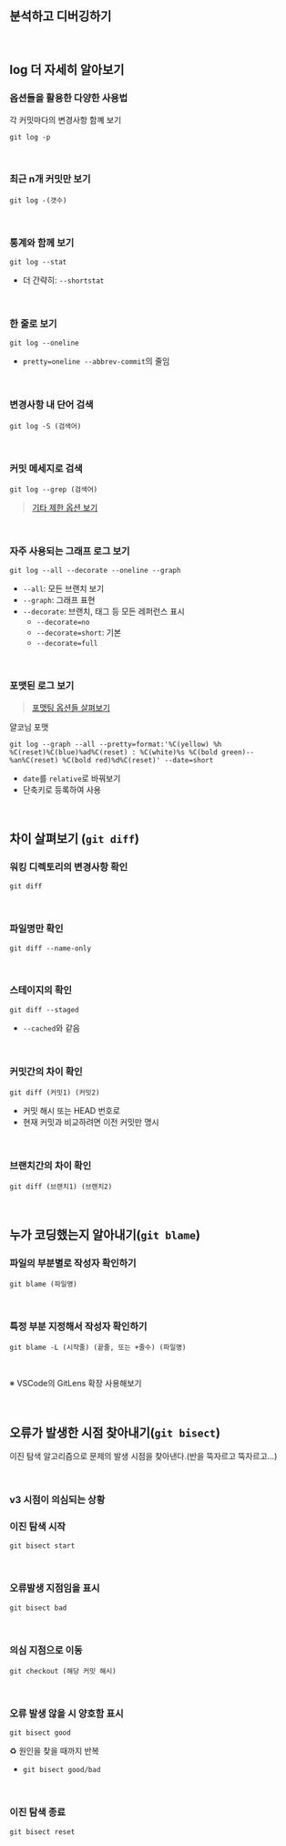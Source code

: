 ## 분석하고 디버깅하기

<br />

## log 더 자세히 알아보기

### 옵션들을 활용한 다양한 사용법

각 커밋마다의 변경사항 함꼐 보기

```
git log -p
```

<br />

### 최근 n개 커밋만 보기

```
git log -(갯수)
```

<br />

### 통계와 함께 보기

```
git log --stat
```

- 더 간략히: `--shortstat`

<br />

### 한 줄로 보기

```
git log --oneline
```

- `pretty=oneline --abbrev-commit`의 줄임

<br />

### 변경사항 내 단어 검색

```
git log -S (검색어)
```

<br />

### 커밋 메세지로 검색

```
git log --grep (검색어)
```

> [기타 제한 옵션 보기](https://git-scm.com/book/ko/v2/Git%EC%9D%98-%EA%B8%B0%EC%B4%88-%EC%BB%A4%EB%B0%8B-%ED%9E%88%EC%8A%A4%ED%86%A0%EB%A6%AC-%EC%A1%B0%ED%9A%8C%ED%95%98%EA%B8%B0#limit_options)

<br />

### 자주 사용되는 그래프 로그 보기

```
git log --all --decorate --oneline --graph
```

- `--all`: 모든 브랜치 보기
- `--graph`: 그래프 표현
- `--decorate`: 브랜치, 태그 등 모든 레퍼런스 표시
  - `--decorate=no`
  - `--decorate=short`: 기본
  - `--decorate=full`

<br />

### 포맷된 로그 보기

> [포맷팅 옵션들 살펴보기](https://git-scm.com/book/ko/v2/Git%EC%9D%98-%EA%B8%B0%EC%B4%88-%EC%BB%A4%EB%B0%8B-%ED%9E%88%EC%8A%A4%ED%86%A0%EB%A6%AC-%EC%A1%B0%ED%9A%8C%ED%95%98%EA%B8%B0#pretty_format)

얄코님 포맷

```
git log --graph --all --pretty=format:'%C(yellow) %h  %C(reset)%C(blue)%ad%C(reset) : %C(white)%s %C(bold green)-- %an%C(reset) %C(bold red)%d%C(reset)' --date=short
```

- `date`를 `relative`로 바꿔보기
- 단축키로 등록하여 사용

<br />

## 차이 살펴보기 (`git diff`)

### 워킹 디렉토리의 변경사항 확인

```
git diff
```

<br />

### 파일명만 확인

```
git diff --name-only
```

<br />

### 스테이지의 확인

```
git diff --staged
```

- `--cached`와 같음

<br />

### 커밋간의 차이 확인

```
git diff (커밋1) (커밋2)
```

- 커밋 해시 또는 HEAD 번호로
- 현재 커밋과 비교하려면 이전 커밋만 명시

<br />

### 브랜치간의 차이 확인

```
git diff (브랜치1) (브랜치2)
```

<br />

## 누가 코딩했는지 알아내기(`git blame`)

### 파일의 부분별로 작성자 확인하기

```
git blame (파일명)
```

<br />

### 특정 부분 지정해서 작성자 확인하기

```
git blame -L (시작줄) (끝줄, 또는 +줄수) (파일명)
```

<br />

※ VSCode의 GitLens 확장 사용해보기

<br />

## 오류가 발생한 시점 찾아내기(`git bisect`)

이진 탐색 알고리즘으로 문제의 발생 시점을 찾아낸다.(반을 뚝자르고 뚝자르고...)<br />

<br />

### v3 시점이 의심되는 상황

### 이진 탐색 시작

```
git bisect start
```

<br />

### 오류발생 지점임을 표시

```
git bisect bad
```

<br />

### 의심 지점으로 이동

```
git checkout (해당 커밋 해시)
```

<br />

### 오류 발생 않을 시 양호함 표시

```
git bisect good
```

♻️ 원인을 찾을 때까지 반복

- `git bisect good/bad`

<br />

### 이진 탐색 종료

```
git bisect reset
```
